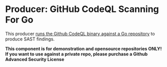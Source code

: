# Producer: GitHub CodeQL Scanning For Go

<!--lint disable maximum-line-length-->

This producer [runs the Github CodeQL binary against a Go repository](https://docs.github.com/en/rest/code-scanning/code-scanning?apiVersion=2022-11-28#list-code-scanning-alerts-for-a-repository) to produce SAST findings.

**This component is for demonstration and opensource repositories ONLY! If you want to use against a private repo, please purchase a Github Advanced Security License**

<!--lint enable maximum-line-length-->
